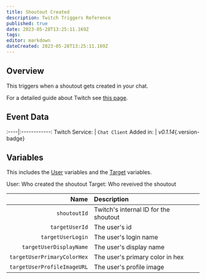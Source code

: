 ```yaml
---
title: Shoutout Created
description: Twitch Triggers Reference
published: true
date: 2023-05-28T13:25:11.169Z
tags: 
editor: markdown
dateCreated: 2023-05-28T13:25:11.169Z
---
```


## Overview
This triggers when a shoutout gets created in your chat.

For a detailed guide about Twitch see [this page](/Platforms/Twitch).

## Event Data
:----|:------------:
Twitch Service: | `Chat Client`
Added in: | *v0.1.14*{.version-badge}

## Variables
This includes the [User](/Variables/User-Variables) variables and the [Target](/Sub-Actions/Twitch/Get-User-Info-for-Target#variables) variables.

User: Who created the shoutout
Target: Who reveived the shoutout

Name | Description
----:|:------------
`shoutoutId` | Twitch's internal ID for the shoutout
`targetUserId` | The user's id
`targetUserLogin` | The user's login name
`targetUserDisplayName` | The user's display name
`targetUserPrimaryColorHex` | The user's primary color in hex
`targetUserProfileImageURL` | The user's profile image